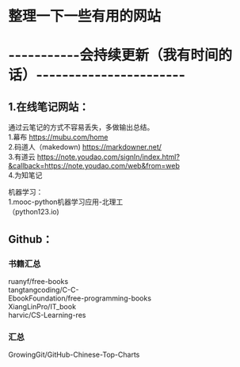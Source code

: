 # 整理一下一些有用的网站
# -----------会持续更新（我有时间的话）-----------------------

## 1.在线笔记网站：
通过云笔记的方式不容易丢失，多做输出总结。  
1.幕布 https://mubu.com/home  
2.码道人（makedown) https://markdowner.net/  
3.有道云 https://note.youdao.com/signIn/index.html?&callback=https://note.youdao.com/web&from=web  
4.为知笔记  
  
机器学习：  
1.mooc-python机器学习应用-北理工  
（python123.io)  
  
## Github：  
### 书籍汇总  
ruanyf/free-books  
tangtangcoding/C-C-  
EbookFoundation/free-programming-books  
XiangLinPro/IT_book  
harvic/CS-Learning-res  
  
### 汇总  
GrowingGit/GitHub-Chinese-Top-Charts  

  



















